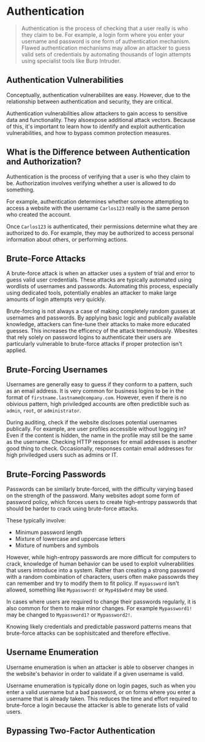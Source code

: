 # Authentication
> Authentication is the process of checking that a user really is who they claim to be. For example, a login form where you enter your username and password is one form of authentication mechanism. Flawed authentication mechanisms may allow an attacker to guess valid sets of credentials by automating thousands of login attempts using specialist tools like Burp Intruder.

## Authentication Vulnerabilities
Conceptually, authentication vulnerabilites are easy. However, due to the relationship between authentication and security, they are critical.

Authentication vulnerabilities allow attackers to gain access to sensitive data and functionality. They alsoexpose additional attack vectors. Because of this, it's important to learn how to identify and exploit authentication vulnerabilities, and how to bypass common protection measures.

## What is the Difference between Authentication and Authorization?
Authentication is the process of verifying that a user is who they claim to be. Authorization involves verifying whether a user is allowed to do something. 

For example, authentication determines whether someone attempting to access a website with the username `Carlos123` really is the same person who created the account.

Once `Carlos123` is authenticated, their permissions determine what they are authorized to do. For example, they may be authorized to access personal information about others, or performing actions.

## Brute-Force Attacks
A brute-force attack is when an attacker uses a system of trial and error to guess valid user credentials. These attacks are typically automated using wordlists of usernames and passwords. Automating this process, especially using dedicated tools, potentially enables an attacker to make large amounts of login attempts very quickly.

Brute-forcing is not always a case of making completely random gusses at usernames and passwords. By applying basic logic and publically available knowledge, attackers can fine-tune their attacks to make more educated guesses. This increases the efficency of the attack tremendously. Wbesites that rely solely on password logins to authenticate their users are particularly vulnerable to brute-force attacks if proper protection isn't applied. 

## Brute-Forcing Usernames
Usernames are generally easy to guess if they conform to a pattern, such as an email address. It is very common for business logins to be in the format of `firstname.lastname@company.com`. However, even if there is no obivious pattern, high priviledged accounts are often predictible such as `admin`, `root`, or `administrator`.

During auditing, check if the website discloses potential usernames publically. For example, are user profiles accessible without logging in? Even if the content is hidden, the name in the profile may still be the same as the username. Checking HTTP responses for email addresses is another good thing to check. Occasionally, responses contain email addresses for high priviledged users such as admins or IT.

## Brute-Forcing Passwords
Passwords can be similarly brute-forced, with the difficulty varying based on the strength of the password. Many websites adopt some form of password policy, which forces users to create high-entropy passwords that should be harder to crack using brute-force attacks.

These typically involve: 
- Minimum password length
- Mixture of lowercase and uppercase letters
- Mixture of numbers and symbols

However, while high-entropy passwords are more difficult for computers to crack, knowledge of human behavior can be used to exploit vulnerabilities that users introduce into a system. Rather than creating a strong password with a random combination of characters, users often make passowrds they can remember and try to modify them to fit policy. If `mypassword` isn't allowed, something like `Mypassword!` or `Myp4$$w0rd` may be used.

In cases where users are required to change their passwords regularly, it is also common for them to make minor changes. For example `Mypassword1!` may be changed to `Mypassword1?` or `Mypassword2!`.

Knowing likely credentials and predictable password patterns means that brute-force attacks can be sophisitcated and therefore effective.

## Username Enumeration
Username enumeration is when an attacker is able to observer changes in the website's behavior in order to validate if a given username is valid.

Username enumeration is typically done on login pages, such as when you enter a valid username but a bad password, or on forms where you enter a username that is already taken. This reduces the time and effort required to brute-force a login because the attacker is able to generate lists of valid users.



## Bypassing Two-Factor Authentication
